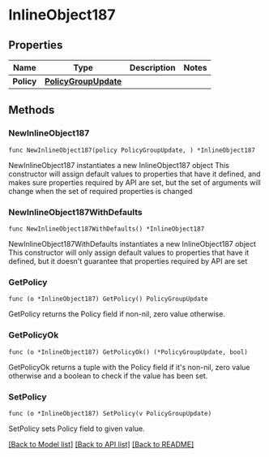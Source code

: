 # InlineObject187

## Properties

Name | Type | Description | Notes
------------ | ------------- | ------------- | -------------
**Policy** | [**PolicyGroupUpdate**](policyGroupUpdate.md) |  | 

## Methods

### NewInlineObject187

`func NewInlineObject187(policy PolicyGroupUpdate, ) *InlineObject187`

NewInlineObject187 instantiates a new InlineObject187 object
This constructor will assign default values to properties that have it defined,
and makes sure properties required by API are set, but the set of arguments
will change when the set of required properties is changed

### NewInlineObject187WithDefaults

`func NewInlineObject187WithDefaults() *InlineObject187`

NewInlineObject187WithDefaults instantiates a new InlineObject187 object
This constructor will only assign default values to properties that have it defined,
but it doesn't guarantee that properties required by API are set

### GetPolicy

`func (o *InlineObject187) GetPolicy() PolicyGroupUpdate`

GetPolicy returns the Policy field if non-nil, zero value otherwise.

### GetPolicyOk

`func (o *InlineObject187) GetPolicyOk() (*PolicyGroupUpdate, bool)`

GetPolicyOk returns a tuple with the Policy field if it's non-nil, zero value otherwise
and a boolean to check if the value has been set.

### SetPolicy

`func (o *InlineObject187) SetPolicy(v PolicyGroupUpdate)`

SetPolicy sets Policy field to given value.



[[Back to Model list]](../README.md#documentation-for-models) [[Back to API list]](../README.md#documentation-for-api-endpoints) [[Back to README]](../README.md)


